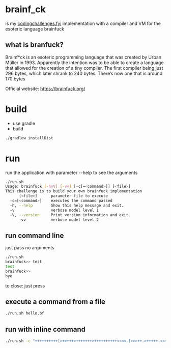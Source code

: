 # brainf_ck
is my [codingchallenges.fyi](https://codingchallenges.fyi/challenges/challenge-brainfuck) implementation with a compiler and VM for the esoteric language brainfuck 

## what is branfuck?

Brainf*ck is an esoteric programming language that was created by Urban Müller in 1993. Apparently the intention was to be able to create a language that allowed for the creation of a tiny compiler. The first compiler being just 296 bytes, which later shrank to 240 bytes. There’s now one that is around 170 bytes

Official website: https://brainfuck.org/

# build

- use gradle
- build

```bash
./gradlew installDist
```

# run

run the application with parameter --help to see the arguments

```bash
./run.sh
Usage: brainfuck [-hvV] [-vv] [-c[=<command>]] [<file>]
This challenge is to build your own brainfuck implementation
      [<file>]      parameter file to execute
  -c=[<command>]    executes the command passed
  -h, --help        Show this help message and exit.
  -v                verbose model level 1
  -V, --version     Print version information and exit.
      -vv           verbose model level 2

```

## run command line

just pass no arguments

```bash
./run.sh
brainfuck>> test
test
brainfuck>> 
bye

```

to close: just press <enter>

## execute a command from a file

```bash
./run.sh hello.bf
```

## run with inline command

```bash
./run.sh -c "++++++++++[>+>+++>+++++++>++++++++++<<<<-]>>>++.>+++++.<<<."
```